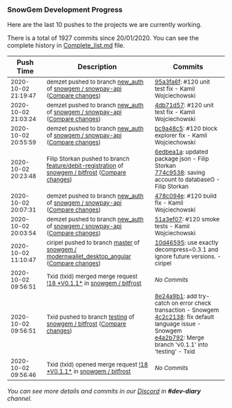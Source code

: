 
### SnowGem Development Progress

Here are the last 10 pushes to the projects we are currently working.

There is a total of 1927 commits since 20/01/2020. You can see the complete history in
 [Complete_list.md](Complete_list.md) file.

| Push Time | Description | Commits |
| --- | --- | --- |
| <sub>2020-10-02 21:19:47</sub> | <sub>demzet pushed to branch [new\_auth](https://gitlab.com/snowgem/snowpay-api/commits/new_auth) of [snowgem / snowpay\-api](https://gitlab.com/snowgem/snowpay-api) ([Compare changes](https://gitlab.com/snowgem/snowpay-api/compare/4db71d570ddeb04de304c27a46deb1435c947855...95a3fa6ff531dfd8499b510dc270ccde9e05e96f))</sub> | <sub>[95a3fa6f](https://gitlab.com/snowgem/snowpay-api/-/commit/95a3fa6ff531dfd8499b510dc270ccde9e05e96f): #120 unit test fix - Kamil Wojciechowski</sub> |
| <sub>2020-10-02 21:03:24</sub> | <sub>demzet pushed to branch [new\_auth](https://gitlab.com/snowgem/snowpay-api/commits/new_auth) of [snowgem / snowpay\-api](https://gitlab.com/snowgem/snowpay-api) ([Compare changes](https://gitlab.com/snowgem/snowpay-api/compare/bc9a48c5587573b984289f171ba5952639801248...4db71d570ddeb04de304c27a46deb1435c947855))</sub> | <sub>[4db71d57](https://gitlab.com/snowgem/snowpay-api/-/commit/4db71d570ddeb04de304c27a46deb1435c947855): #120 unit test fix - Kamil Wojciechowski</sub> |
| <sub>2020-10-02 20:55:59</sub> | <sub>demzet pushed to branch [new\_auth](https://gitlab.com/snowgem/snowpay-api/commits/new_auth) of [snowgem / snowpay\-api](https://gitlab.com/snowgem/snowpay-api) ([Compare changes](https://gitlab.com/snowgem/snowpay-api/compare/478c094e97a060e178a95dea281e5caa0ce99a40...bc9a48c5587573b984289f171ba5952639801248))</sub> | <sub>[bc9a48c5](https://gitlab.com/snowgem/snowpay-api/-/commit/bc9a48c5587573b984289f171ba5952639801248): #120 block explorer fix - Kamil Wojciechowski</sub> |
| <sub>2020-10-02 20:23:48</sub> | <sub>Filip Storkan pushed to branch [feature/debit\-registration](https://gitlab.com/snowgem/bitfrost/commits/feature/debit-registration) of [snowgem / bitfrost](https://gitlab.com/snowgem/bitfrost) ([Compare changes](https://gitlab.com/snowgem/bitfrost/compare/c6b4f33e673c314eca2c4b03d699c43d04b7f0ae...774c95383831f9c4d8fa541ecdca216fba5fd848))</sub> | <sub>[6edbea1a](https://gitlab.com/snowgem/bitfrost/-/commit/6edbea1a6b8e099b05f05d724f075cce5ed6591b): updated package json - Filip Storkan<br>[774c9538](https://gitlab.com/snowgem/bitfrost/-/commit/774c95383831f9c4d8fa541ecdca216fba5fd848): saving account to databaseO - Filip Storkan</sub> |
| <sub>2020-10-02 20:07:31</sub> | <sub>demzet pushed to branch [new\_auth](https://gitlab.com/snowgem/snowpay-api/commits/new_auth) of [snowgem / snowpay\-api](https://gitlab.com/snowgem/snowpay-api) ([Compare changes](https://gitlab.com/snowgem/snowpay-api/compare/51a3ef071f1d7925b7d9aed6503c72ea738c0e32...478c094e97a060e178a95dea281e5caa0ce99a40))</sub> | <sub>[478c094e](https://gitlab.com/snowgem/snowpay-api/-/commit/478c094e97a060e178a95dea281e5caa0ce99a40): #120 build fix - Kamil Wojciechowski</sub> |
| <sub>2020-10-02 20:03:54</sub> | <sub>demzet pushed to branch [new\_auth](https://gitlab.com/snowgem/snowpay-api/commits/new_auth) of [snowgem / snowpay\-api](https://gitlab.com/snowgem/snowpay-api) ([Compare changes](https://gitlab.com/snowgem/snowpay-api/compare/9d63f4e853929b43a172ffaeac36d5a753e45949...51a3ef071f1d7925b7d9aed6503c72ea738c0e32))</sub> | <sub>[51a3ef07](https://gitlab.com/snowgem/snowpay-api/-/commit/51a3ef071f1d7925b7d9aed6503c72ea738c0e32): #120 smoke tests - Kamil Wojciechowski</sub> |
| <sub>2020-10-02 11:10:47</sub> | <sub>ciripel pushed to branch [master](https://gitlab.com/snowgem/modernwallet_desktop_angular/commits/master) of [snowgem / modernwallet\_desktop\_angular](https://gitlab.com/snowgem/modernwallet_desktop_angular) ([Compare changes](https://gitlab.com/snowgem/modernwallet_desktop_angular/compare/0be30ad295e8273314ba9bcd32bda69579b7c15e...10d4659573e45b849aa9bb3321c2f462b420b955))</sub> | <sub>[10d46595](https://gitlab.com/snowgem/modernwallet_desktop_angular/-/commit/10d4659573e45b849aa9bb3321c2f462b420b955): use exactly decompress=0.3.1 and ignore future versions. - ciripel</sub> |
| <sub>2020-10-02 09:56:51</sub> | <sub>Txid (txid) merged merge request [\!18 \*V0\.1\.1\*](https://gitlab.com/snowgem/bitfrost/-/merge_requests/18) in [snowgem / bitfrost](https://gitlab.com/snowgem/bitfrost)</sub> | <sub>_No Commits_</sub> |
| <sub>2020-10-02 09:56:51</sub> | <sub>Txid pushed to branch [testing](https://gitlab.com/snowgem/bitfrost/commits/testing) of [snowgem / bitfrost](https://gitlab.com/snowgem/bitfrost) ([Compare changes](https://gitlab.com/snowgem/bitfrost/compare/5caa6dd7991418847985009bbc549656fe13b16a...e4a2b7922478d7968576c2e68a1afaaef3906b87))</sub> | <sub>[8e24a9b1](https://gitlab.com/snowgem/bitfrost/-/commit/8e24a9b19616e531a4df55a252ff6b62bee5e3f0): add try-catch on error check transaction - Snowgem<br>[4c2c2138](https://gitlab.com/snowgem/bitfrost/-/commit/4c2c2138edf6cafed162e37d896f16862fd3fa37): fix default language issue - Snowgem<br>[e4a2b792](https://gitlab.com/snowgem/bitfrost/-/commit/e4a2b7922478d7968576c2e68a1afaaef3906b87): Merge branch 'v0.1.1' into 'testing' - Txid</sub> |
| <sub>2020-10-02 09:56:46</sub> | <sub>Txid (txid) opened merge request [\!18 \*V0\.1\.1\*](https://gitlab.com/snowgem/bitfrost/-/merge_requests/18) in [snowgem / bitfrost](https://gitlab.com/snowgem/bitfrost)</sub> | <sub>_No Commits_</sub> |

_You can see more details and commits in our [Discord](https://discord.gg/zumGnbg) in **#dev-diary** channel._
